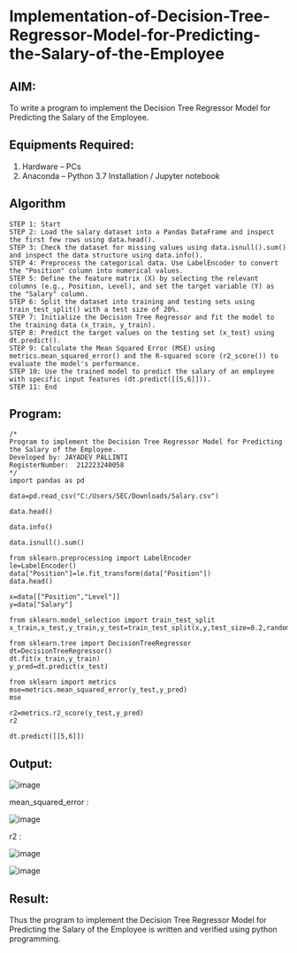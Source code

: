 # Implementation-of-Decision-Tree-Regressor-Model-for-Predicting-the-Salary-of-the-Employee

## AIM:
To write a program to implement the Decision Tree Regressor Model for Predicting the Salary of the Employee.

## Equipments Required:
1. Hardware – PCs
2. Anaconda – Python 3.7 Installation / Jupyter notebook

## Algorithm
```
STEP 1: Start
STEP 2: Load the salary dataset into a Pandas DataFrame and inspect the first few rows using data.head().
STEP 3: Check the dataset for missing values using data.isnull().sum() and inspect the data structure using data.info().
STEP 4: Preprocess the categorical data. Use LabelEncoder to convert the "Position" column into numerical values.
STEP 5: Define the feature matrix (X) by selecting the relevant columns (e.g., Position, Level), and set the target variable (Y) as the "Salary" column.
STEP 6: Split the dataset into training and testing sets using train_test_split() with a test size of 20%.
STEP 7: Initialize the Decision Tree Regressor and fit the model to the training data (x_train, y_train).
STEP 8: Predict the target values on the testing set (x_test) using dt.predict().
STEP 9: Calculate the Mean Squared Error (MSE) using metrics.mean_squared_error() and the R-squared score (r2_score()) to evaluate the model's performance.
STEP 10: Use the trained model to predict the salary of an employee with specific input features (dt.predict([[5,6]])).
STEP 11: End
```
## Program:
```
/*
Program to implement the Decision Tree Regressor Model for Predicting the Salary of the Employee.
Developed by: JAYADEV PALLINTI
RegisterNumber:  212223240058
*/
import pandas as pd

data=pd.read_csv("C:/Users/SEC/Downloads/Salary.csv")

data.head()

data.info()

data.isnull().sum()

from sklearn.preprocessing import LabelEncoder
le=LabelEncoder()
data["Position"]=le.fit_transform(data["Position"])
data.head()

x=data[["Position","Level"]]
y=data["Salary"]

from sklearn.model_selection import train_test_split
x_train,x_test,y_train,y_test=train_test_split(x,y,test_size=0.2,random_state=2)

from sklearn.tree import DecisionTreeRegressor
dt=DecisionTreeRegressor()
dt.fit(x_train,y_train)
y_pred=dt.predict(x_test)

from sklearn import metrics
mse=metrics.mean_squared_error(y_test,y_pred)
mse

r2=metrics.r2_score(y_test,y_pred)
r2

dt.predict([[5,6]])
```

## Output:
![image](https://github.com/user-attachments/assets/b3bfc736-0013-49c7-a09c-e198f229faed)

mean_squared_error :

![image](https://github.com/user-attachments/assets/1d27b705-ad1a-4209-bf19-0093d6c9d672)

r2 : 

![image](https://github.com/user-attachments/assets/e7f817b0-5dff-4759-816d-75bd06d20d5b)

![image](https://github.com/user-attachments/assets/7e6ad60e-5b3d-4596-85ad-2b20fbe4229d)
## Result:
Thus the program to implement the Decision Tree Regressor Model for Predicting the Salary of the Employee is written and verified using python programming.

